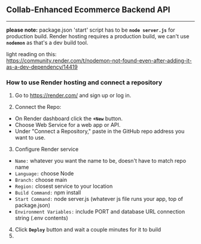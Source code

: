 ## Collab-Enhanced Ecommerce Backend API  
---   
**please note:**  package.json 'start' script has to be **`node server.js`** for production build.
Render hosting requires a production build, we can't use **`nodemon`** as that's a dev build tool.

light reading on this:  
https://community.render.com/t/nodemon-not-found-even-after-adding-it-as-a-dev-dependency/14419  

### How to use Render hosting and connect a repository  

 1. Go to https://render.com/ and sign up or log in.

 2. Connect the Repo:
 - On Render dashboard click the **`+New`** button.
 - Choose Web Service for a web app or API.
 - Under "Connect a Repository," paste in the GitHub repo address you want to use.
  
 3. Configure Render service
- `Name:` whatever you want the name to be, doesn't have to match repo name  
- `Language:` choose Node 
- `Branch:` choose main 
- `Region:` closest service to your location  
- `Build Command:` npm install
- `Start Command:` node server.js   (whatever js file runs your app, top of package.json)
- `Environment Variables:` include PORT and database URL connection string (.env contents)  
4. Click **`Deploy`** button and wait a couple minutes for it to build  
5. 